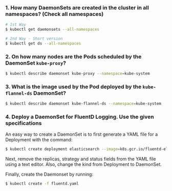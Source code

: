 ### 1. How many DaemonSets are created in the cluster in all namespaces? (Check all namespaces)

```bash
# 1st Way
$ kubectl get daemonsets --all-namespaces

# 2nd Way - Short version
$ kubectl get ds --all-namespaces
```

### 2. On how many nodes are the Pods scheduled by the DaemonSet `kube-proxy`?

```bash
$ kubectl describe daemonset kube-proxy --namespace=kube-system
```

### 3. What is the image used by the Pod deployed by the `kube-flannel-ds` DaemonSet?

```bash
$ kubectl describe daemonset kube-flannel-ds --namespace=kube-system
```

### 4. Deploy a DaemonSet for FluentD Logging. Use the given specifications

An easy way to create a DaemonSet is to first generate a YAML file for a Deployment with the command: 

```bash
$ kubectl create deployment elasticsearch --image=k8s.gcr.io/fluentd-elasticsearch:1.20 -n kube-system --dry-run=client -o yaml > fluentd.yaml
```
 
Next, remove the replicas, strategy and status fields from the YAML file using a text editor. Also, change the kind from Deployment to DaemonSet.

Finally, create the Daemonset by running:

```bash
$ kubectl create -f fluentd.yaml
```

